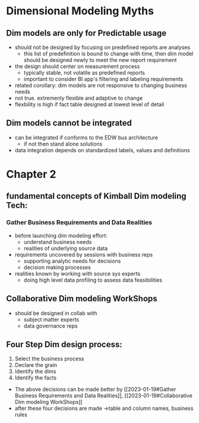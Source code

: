 # Dimensional Modeling Myths

## Dim models are only for Predictable usage
- should not be designed by focusing on predefined reports are analyses
	- this list of predefinition is bound to change with time, then dim model should be designed newly to meet the new report requirement
- the design should center on measurement process
	- typically stable, not volatile as predefined reports
	- important to consider BI app's filtering and labeling requirements
- related corollary: dim models are not responsive to changing business needs
- not true. extremenly flexible and adaptive to change
- flexbility is high if fact table designed at lowest level of detail

## Dim models cannot be integrated
- can be integrated if conforms to the EDW bus architecture
	- if not then stand alone solutions
- data integration depends on standardized labels, values and definitions

# Chapter 2

## fundamental concepts of Kimball Dim modeling Tech:
### Gather Business Requirements and Data Realities
-  before launching dim modeling effort:
	- understand business needs
	- realities of underlying source data
- requirements uncovered by sessions with business reps
	- supporting analytic needs for decisions
	- decision making processes
- realities known by working with source sys experts
	- doing high level data profiling to assess data feasibilities
## Collaborative Dim modeling WorkShops
- should be designed in collab with 
	- subject matter experts
	- data governance reps 
## Four Step Dim design process:
1. Select the business process
2. Declare the grain
3. Identify the dims
4. Identify the facts
- The above decisions can be made better by [[2023-01-19#Gather Business Requirements and Data Realities]], [[2023-01-19#Collaborative Dim modeling WorkShops]]
- after these four decisions are made ->table and column names, business rules

